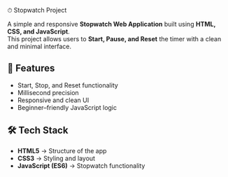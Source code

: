⏱ Stopwatch Project  

A simple and responsive **Stopwatch Web Application** built using **HTML, CSS, and JavaScript**.  
This project allows users to **Start, Pause, and Reset** the timer with a clean and minimal interface.  


## 🚀 Features  
- Start, Stop, and Reset functionality  
- Millisecond precision  
- Responsive and clean UI  
- Beginner–friendly JavaScript logic  


## 🛠 Tech Stack  
- **HTML5** → Structure of the app  
- **CSS3** → Styling and layout  
- **JavaScript (ES6)** → Stopwatch functionality  
